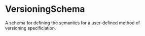 # VersioningSchema
A schema for defining the semantics for a user-defined method of versioning specificiation.
